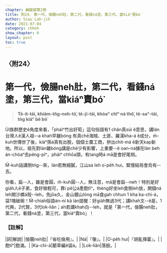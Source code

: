 ```yaml
---
chapter: 鹹酸甜第2冊
title: 附24. 第一代，儉腸neh肚，第二代，看錢ná塗，第三代，當kiáⁿ賣bó͘
author: Siau Lah-jih
date: 2021-07-04
category: chheh
show_chapter: 0
layout: post
toc: true
---
```


## 〈附24〉
# 第一代，儉腸neh肚，第二代，看錢ná塗，第三代，當kiáⁿ賣bó͘
> **Tē-it-tāi, khiām-tn̂g-neh-tō͘, tē-jī-tāi, khòaⁿ chîⁿ ná thô͘, tē-saⁿ-tāi, tǹg kiáⁿ bē bó͘**

Ùi族群歷史ê角度來看，「pháiⁿ竹出好筍」這句俗語有1 chân真súi ê意思，講lán台灣人ê漢人祖--a khah早雖bóng 有真chē海賊、土匪、羅漢kha-á ê成分，m̄-kuh世傳世了後，kiáⁿ孫á真有出脫，個個士農工商，拚出chit-má ê新天kap新地。所以，祖先對lán雖bóng講是chē少有影響，上重要--ê oan-na據在lán beh án-chóaⁿ去péng-pìⁿ，pháiⁿ chhōa頭，有tang時á mā是會好尾梢。

M̄-kuh話講倒tńg--來，lán若無細膩，江山sa leh o͘-pe̍h hui，緊慢結局會烏有--去。

你看，扁--人，雖是會圓，m̄-kuh圓--人，無注意，mā是會扁--neh！特別是好gia̍h人ê子弟，食好做輕可，靠i pē公á產飽tīⁿ，thèng好坐leh食倒leh放，開錢ná leh開沙螺á殼--leh，免jōa久，金山銀山lóng mā食gah chhun 1 kha ka-chì-á，袋1塊破碗！M̄-chiah俗語án-ni kā lán提醒：好gia̍h無過3代；講khah文--ê是，1代興，2代賢，3代lok-liân；ah若講khah白--leh，就是「第一代，儉腸neh肚，第二代，看錢ná塗，第三代，當kiáⁿ賣bó͘」！


### 【註解】

|詞|解說|
|儉腸neh肚|『省吃儉用』。|
|Ná|『像』。|
|O͘-pe̍h hui|『胡亂揮霍』。|
|飽tīⁿ|飽滿。|
|Ka-chì-á|藺草編ê袋á。|
|Lok-liân|落臉。|
